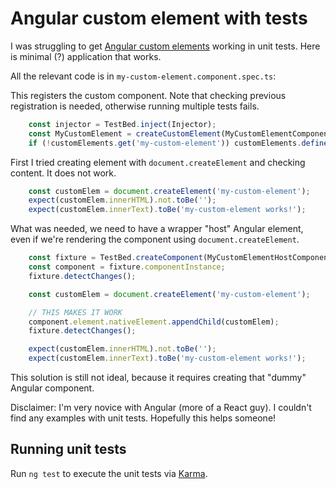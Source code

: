 # Angular custom element with tests

I was struggling to get [Angular custom elements](https://angular.io/guide/elements) working in unit tests. Here is minimal (?) application that works.

All the relevant code is in `my-custom-element.component.spec.ts`:

This registers the custom component. Note that checking previous registration is needed, otherwise running multiple tests fails.
```typescript
    const injector = TestBed.inject(Injector);
    const MyCustomElement = createCustomElement(MyCustomElementComponent, {injector});
    if (!customElements.get('my-custom-element')) customElements.define('my-custom-element', MyCustomElement);
```

First I tried creating element with `document.createElement` and checking content. It does not work.

```typescript
    const customElem = document.createElement('my-custom-element');
    expect(customElem.innerHTML).not.toBe('');
    expect(customElem.innerText).toBe('my-custom-element works!');
```

What was needed, we need to have a wrapper "host" Angular element, even if we're rendering the component using `document.createElement`.
```typescript
    const fixture = TestBed.createComponent(MyCustomElementHostComponent);
    const component = fixture.componentInstance;
    fixture.detectChanges();

    const customElem = document.createElement('my-custom-element');

    // THIS MAKES IT WORK
    component.element.nativeElement.appendChild(customElem);
    fixture.detectChanges();

    expect(customElem.innerHTML).not.toBe('');
    expect(customElem.innerText).toBe('my-custom-element works!');
```

This solution is still not ideal, because it requires creating that "dummy" Angular component.

Disclaimer: I'm very novice with Angular (more of a React guy). I couldn't find any examples with unit tests. Hopefully this helps someone!

## Running unit tests

Run `ng test` to execute the unit tests via [Karma](https://karma-runner.github.io).

